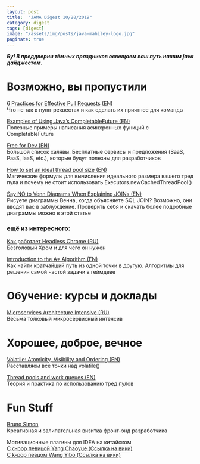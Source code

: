 ```yaml
---
layout: post
title:  "JAMA Digest 10/28/2019"
category: digest
tags: [digest]
image: "/assets/img/posts/java-mahiley-logo.jpg"
paginate: true
---
```

***Бу! В преддверии тёмных праздников освещаем ваш путь нашим java дайджестом.***

# Возможно, вы пропустили

[6 Practices for Effective Pull Requests (EN)](https://blog.thepete.net/blog/2019/05/10/6-practices-for-effective-pull-requests/)  
Что не так в пулл-реквестах и как сделать их приятнее для команды

[Examples of Using Java’s CompletableFuture (EN)](https://dzone.com/articles/20-examples-of-using-javas-completablefuture%3Cbr/%3E20)  
Полезные примеры написания асинхронных функций с CompletableFuture

[Free for Dev (EN)](https://free-for.dev/#/?id=free-fordev)  
Большой список халявы. Бесплатные сервисы и предложения (SaaS, PaaS, IaaS, etc.), которые будут полезны для разработчиков

[How to set an ideal thread pool size (EN)](https://jobs.zalando.com/tech/blog/how-to-set-an-ideal-thread-pool-size/?gh_src=4n3gxh1)  
Магические формулы для вычисления идеального размера вашего тред пула и почему не стоит использовать Executors.newCachedThreadPool()

[Say NO to Venn Diagrams When Explaining JOINs (EN)](https://blog.jooq.org/2016/07/05/say-no-to-venn-diagrams-when-explaining-joins/)  
Рисуете диаграммы Венна, когда объясняете SQL JOIN? Возможно, они вводят вас в заблуждение. Проверить себя и скачать более подробные диаграммы можно в этой статье

### ещё из интересного:  

[Как работает Headless Chrome (RU)](https://habr.com/ru/company/oleg-bunin/blog/421137/)  
Безголовый Хром и для чего он нужен

[Introduction to the A* Algorithm (EN)](https://www.redblobgames.com/pathfinding/a-star/introduction.html)  
Как найти кратчайший путь из одной точки в другую. Алгоритмы для решения самой частой задачи в геймдеве


# Обучение: курсы и доклады

[Microservices Architecture Intensive (RU)](https://videoportal.epam.com/playlist/LoBgpPR9)  
Весьма толковый микросервисный интенсив

# Хорошее, доброе, вечное

[Volatile: Atomicity, Visibility and Ordering (EN)](http://flex4java.blogspot.com/2015/03/volatile-atomicity-visibility-and.html)  
Расставляем все точки над volatile()

[Thread pools and work queues (EN)](https://www.ibm.com/developerworks/library/j-jtp0730/)  
Теория и практика по использованию тред пулов


# Fun Stuff

[Bruno Simon](https://bruno-simon.com/)  
Креативная и залипательная визитка фронт-энд разработчика

Мотивационные плагины для IDEA на китайском  
[С c-pop певицой Yang Chaoyue (Ссылка на вики)](https://en.wikipedia.org/wiki/Yang_Chaoyue)  
[С k-pop певцом Wang Yibo (Ссылка на вики)](https://plugins.jetbrains.com/plugin/12814-programmer-motivator-yibo-wang---/)    
